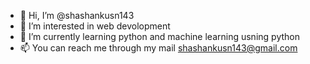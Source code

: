 - 👋 Hi, I’m @shashankusn143
- 👀 I’m interested in web devolopment
- 🌱 I’m currently learning python and machine learning usning python
- 📫 You can reach me through my mail shashankusn143@gmail.com

<!---
shashankusn143/shashankusn143 is a ✨ special ✨ repository because its `README.md` (this file) appears on your GitHub profile.
You can click the Preview link to take a look at your changes.
--->
